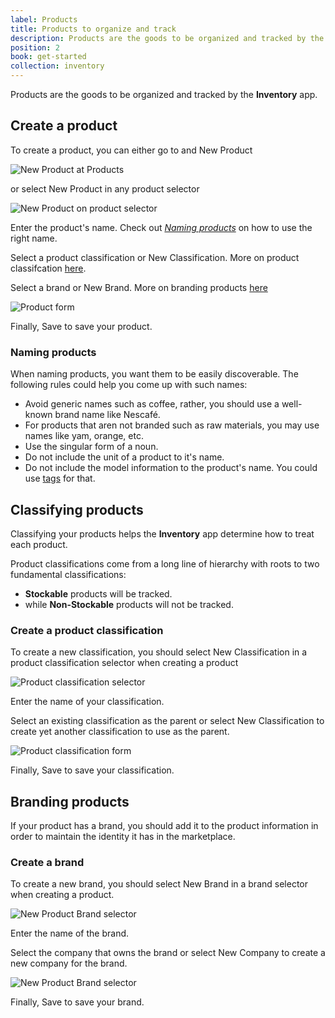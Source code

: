 ```yaml
---
label: Products
title: Products to organize and track
description: Products are the goods to be organized and tracked by the inventory app.
position: 2
book: get-started
collection: inventory
---
```


Products are the goods to be organized and tracked by the **Inventory** app.

## Create a product

To create a product, you can either go to <go-to :path="['Products']"></go-to>
and <button-action>New Product</button-action>

![New Product at Products](/docs/inventory/get-started/product-new.png)

or select New Product in any product selector

![New Product on product selector](/docs/inventory/get-started/product-selector.png)

Enter the product's name. Check out [*Naming products*](#naming-products) on how to use the right name.

Select a product classification or New Classification. More on product classifcation [here](#classifying-products).

Select a brand or New Brand. More on branding products [here](#branding-products)

![Product form](/docs/inventory/get-started/product-form.png)

Finally, <button-action>Save</button-action> to save your product.

### Naming products

When naming products, you want them to be easily discoverable. The following rules could help you come up with such names:

- Avoid generic names such as coffee, rather, you should use a well-known brand name like Nescafé.
- For products that aren not branded such as raw materials, you may use names like yam, orange, etc.
- Use the singular form of a noun.
- Do not include the unit of a product to it's name.
- Do not include the model information to the product's name. You could use [tags](/docs/inventory/get-started/overview#still-particular-about-the-small-details?) for that.

## Classifying products

Classifying your products helps the **Inventory** app determine how to treat each product.

<!-- ![New Product on product selector](/docs/inventory/get-started/sc.jpg) -->

Product classifications come from a long line of hierarchy with roots to two fundamental classifications:

- **Stockable** products will be tracked.
- while **Non-Stockable** products will not be tracked.

### Create a product classification

To create a new classification, you should select New Classification in a product classification selector when creating a product

![Product classification selector](/docs/inventory/get-started/product-class-selector.png)

Enter the name of your classification.

Select an existing classification as the parent or select New Classification to create yet another classification to use as the parent.

![Product classification form](/docs/inventory/get-started/product-class-form.png)

Finally, <button-action>Save</button-action> to save your classification.

## Branding products

If your product has a brand, you should add it to the product information in order to maintain the identity it has in the marketplace.

### Create a brand

To create a new brand, you should select New Brand in a brand selector when creating a product.

![New Product Brand selector](/docs/inventory/get-started/product-brand-selector.png)

Enter the name of the brand.

Select the company that owns the brand or select New Company to create a new company for the brand.

![New Product Brand selector](/docs/inventory/get-started/product-brand-form.png)

Finally, <button-action>Save</button-action> to save your brand.
